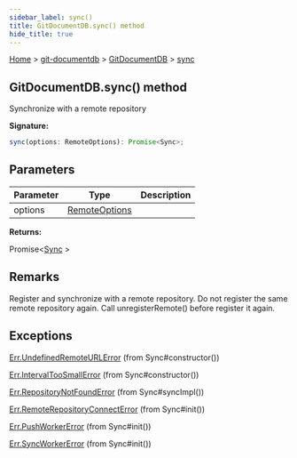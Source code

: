 ```yaml
---
sidebar_label: sync()
title: GitDocumentDB.sync() method
hide_title: true
---
```


[Home](./index.md) &gt; [git-documentdb](./git-documentdb.md) &gt; [GitDocumentDB](./git-documentdb.gitdocumentdb.md) &gt; [sync](./git-documentdb.gitdocumentdb.sync.md)

## GitDocumentDB.sync() method

Synchronize with a remote repository

<b>Signature:</b>

```typescript
sync(options: RemoteOptions): Promise<Sync>;
```

## Parameters

|  Parameter | Type | Description |
|  --- | --- | --- |
|  options | [RemoteOptions](./git-documentdb.remoteoptions.md) |  |

<b>Returns:</b>

Promise&lt;[Sync](./git-documentdb.sync.md) &gt;

## Remarks

Register and synchronize with a remote repository. Do not register the same remote repository again. Call unregisterRemote() before register it again.

## Exceptions

[Err.UndefinedRemoteURLError](./git-documentdb.err.undefinedremoteurlerror.md) (from Sync\#constructor())

[Err.IntervalTooSmallError](./git-documentdb.err.intervaltoosmallerror.md) (from Sync\#constructor())

[Err.RepositoryNotFoundError](./git-documentdb.err.repositorynotfounderror.md) (from Sync\#syncImpl())

[Err.RemoteRepositoryConnectError](./git-documentdb.err.remoterepositoryconnecterror.md) (from Sync\#init())

[Err.PushWorkerError](./git-documentdb.err.pushworkererror.md) (from Sync\#init())

[Err.SyncWorkerError](./git-documentdb.err.syncworkererror.md) (from Sync\#init())

